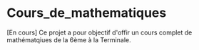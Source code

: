# Cours_de_mathematiques
[En cours] Ce projet a pour objectif d'offir un cours complet de mathématqiues de la 6ème à la Terminale.
